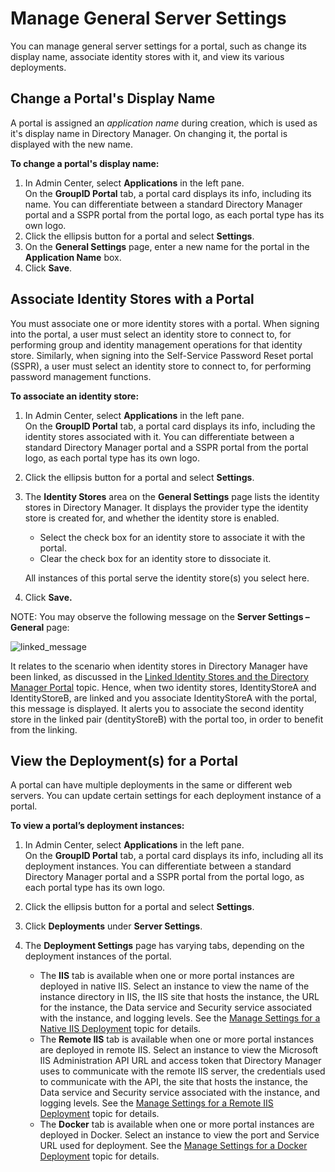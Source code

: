 # Manage General Server Settings

You can manage general server settings for a portal, such as change its display name, associate
identity stores with it, and view its various deployments.

## Change a Portal's Display Name

A portal is assigned an _application name_ during creation, which is used as it's display name in
Directory Manager. On changing it, the portal is displayed with the new name.

**To change a portal's display name:**

1. In Admin Center, select **Applications** in the left pane.  
   On the **GroupID Portal** tab, a portal card displays its info, including its name. You can
   differentiate between a standard Directory Manager portal and a SSPR portal from the portal logo,
   as each portal type has its own logo.
2. Click the ellipsis button for a portal and select **Settings**.
3. On the **General Settings** page, enter a new name for the portal in the **Application Name**
   box.
4. Click **Save**.

## Associate Identity Stores with a Portal

You must associate one or more identity stores with a portal. When signing into the portal, a user
must select an identity store to connect to, for performing group and identity management operations
for that identity store. Similarly, when signing into the Self-Service Password Reset portal (SSPR),
a user must select an identity store to connect to, for performing password management functions.

**To associate an identity store:**

1. In Admin Center, select **Applications** in the left pane.  
   On the **GroupID Portal** tab, a portal card displays its info, including the identity stores
   associated with it. You can differentiate between a standard Directory Manager portal and a SSPR
   portal from the portal logo, as each portal type has its own logo.
2. Click the ellipsis button for a portal and select **Settings**.
3. The **Identity Stores** area on the **General Settings** page lists the identity stores in
   Directory Manager. It displays the provider type the identity store is created for, and whether
   the identity store is enabled.

   - Select the check box for an identity store to associate it with the portal.
   - Clear the check box for an identity store to dissociate it.

   All instances of this portal serve the identity store(s) you select here.

4. Click **Save.**

NOTE: You may observe the following message on the **Server Settings – General** page:

![linked_message](/img/product_docs/directorymanager/directorymanager/admincenter/portal/linked_message.webp)

It relates to the scenario when identity stores in Directory Manager have been linked, as discussed
in the
[Linked Identity Stores and the Directory Manager Portal](/docs/directorymanager/11.1/directorymanager/admincenter/identitystore/link/overview.md#linked-identity-stores-and-the-directory-manager-portal)
topic. Hence, when two identity stores, IdentityStoreA and IdentityStoreB, are linked and you
associate IdentityStoreA with the portal, this message is displayed. It alerts you to associate the
second identity store in the linked pair (dentityStoreB) with the portal too, in order to benefit
from the linking.

## View the Deployment(s) for a Portal

A portal can have multiple deployments in the same or different web servers. You can update certain
settings for each deployment instance of a portal.

**To view a portal’s deployment instances:**

1. In Admin Center, select **Applications** in the left pane.  
   On the **GroupID Portal** tab, a portal card displays its info, including all its deployment
   instances. You can differentiate between a standard Directory Manager portal and a SSPR portal
   from the portal logo, as each portal type has its own logo.
2. Click the ellipsis button for a portal and select **Settings**.
3. Click **Deployments** under **Server Settings**.
4. The **Deployment Settings** page has varying tabs, depending on the deployment instances of the
   portal.

   - The **IIS** tab is available when one or more portal instances are deployed in native IIS.
     Select an instance to view the name of the instance directory in IIS, the IIS site that hosts
     the instance, the URL for the instance, the Data service and Security service associated with
     the instance, and logging levels. See the
     [Manage Settings for a Native IIS Deployment](/docs/directorymanager/11.1/directorymanager/admincenter/portal/server/nativeiis.md) topic for details.
   - The **Remote IIS** tab is available when one or more portal instances are deployed in remote
     IIS. Select an instance to view the Microsoft IIS Administration API URL and access token that
     Directory Manager uses to communicate with the remote IIS server, the credentials used to
     communicate with the API, the site that hosts the instance, the Data service and Security
     service associated with the instance, and logging levels. See the
     [Manage Settings for a Remote IIS Deployment](/docs/directorymanager/11.1/directorymanager/admincenter/portal/server/remoteiis.md) topic for details.
   - The **Docker** tab is available when one or more portal instances are deployed in Docker.
     Select an instance to view the port and Service URL used for deployment. See the
     [Manage Settings for a Docker Deployment](/docs/directorymanager/11.1/directorymanager/admincenter/portal/server/docker.md) topic for details.
